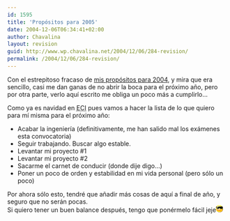 ```yaml
---
id: 1595
title: 'Propósitos para 2005'
date: 2004-12-06T06:34:41+02:00
author: Chavalina
layout: revision
guid: http://www.wp.chavalina.net/2004/12/06/284-revision/
permalink: /2004/12/06/284-revision/
---
```

Con el estrepitoso fracaso de <a href="http://www.chavalina.net/creditos.php" target="_blank">mis propósitos para 2004</a>, y mira que era sencillo, casi me dan ganas de no abrir la boca para el próximo a&ntilde;o, pero por otra parte, verlo aquí escrito me obliga un poco más a cumplirlo…

Como ya es navidad en <acronym title="El Corte Inglés, como no">ECI</acronym> pues vamos a hacer la lista de lo que quiero para mí misma para el próximo a&ntilde;o:

  * Acabar la ingeniería (definitivamente, me han salido mal los exámenes esta convocatoria)
  * Seguir trabajando. Buscar algo estable.
  * Levantar mi proyecto #1
  * Levantar mi proyecto #2
  * Sacarme el carnet de conducir (donde dije digo…)
  * Poner un poco de orden y estabilidad en mi vida personal (pero sólo un poco)

Por ahora sólo esto, tendré que a&ntilde;adir más cosas de aquí a final de a&ntilde;o, y seguro que no serán pocas.  
Si quiero tener un buen balance después, tengo que ponérmelo fácil jeje![gafas](/imagenes/emoticonos/gafas.gif)